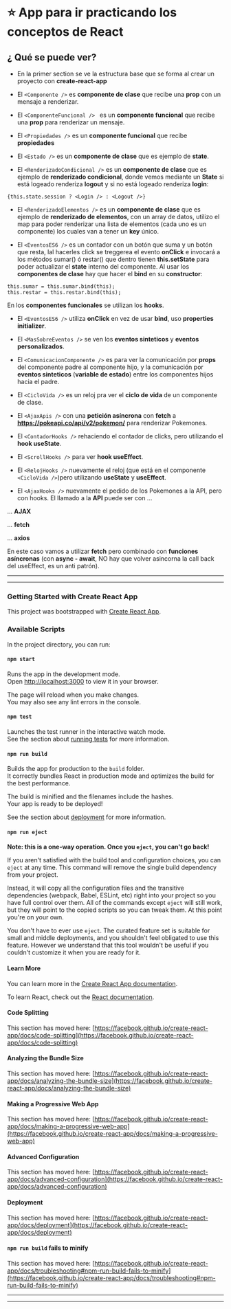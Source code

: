# :star: App para ir practicando los conceptos de React

## ¿ Qué se puede ver?

- En la primer section se ve la estructura base que se forma al crear un proyecto con **create-react-app**

- El `<Componente />` es **componente de clase** que recibe una **prop** con un mensaje a renderizar.

- El `<ComponenteFuncional /> ` es un **componente funcional** que recibe una **prop** para renderizar un mensaje.

- El `<Propiedades />` es un **componente funcional** que recibe **propiedades**

- El `<Estado />` es un **componente de clase** que es ejemplo de **state**.

- El `<RenderizadoCondicional />` es un **componente de clase** que es ejemplo de **renderizado condicional**, donde vemos mediante un **State** si está logeado renderiza **logout** y si no está logeado renderiza **login**:

```JSX
{this.state.session ? <Login /> : <Logout />}
```

- El `<RenderizadoElementos />` es un **componente de clase** que es ejemplo de **renderizado de elementos**, con un array de datos, utilizo el map para poder renderizar una lista de elementos (cada uno es un componente) los cuales van a tener un **key** único.

- El `<EventosES6 />` es un contador con un botón que suma y un botón que resta, lal hacerles click se treggerea el evento **onClick** e invocará a los métodos sumar() ó restar() que dentro tienen **this.setState** para poder actualizar el **state** interno del componente. Al usar los **componentes de clase** hay que hacer el **bind** en su **constructor**:

```JSX
this.sumar = this.sumar.bind(this);
this.restar = this.restar.bind(this);
```

En los **componentes funcionales** se utilizan los **hooks**.

- El `<EventosES6 />` utiliza **onClick** en vez de usar **bind**, uso **properties initializer**.

- El `<MasSobreEventos />` se ven los **eventos sinteticos** y **eventos personalizados**.

- El `<ComunicacionComponente />` es para ver la comunicación por **props** del componente padre al componente hijo, y la comunicación por **eventos sinteticos** (**variable de estado**) entre los componentes hijos hacia el padre.

- El `<CicloVida />` es un reloj pra ver el **ciclo de vida** de un componente de clase.

- El `<AjaxApis />` con una **petición asíncrona** con **fetch** a **https://pokeapi.co/api/v2/pokemon/** para renderizar Pokemones.

- El `<ContadorHooks />` rehaciendo el contador de clicks, pero utilizando el **hook useState**.

- El `<ScrollHooks />` para ver **hook useEffect**.

- El `<RelojHooks />` nuevamente el reloj (que está en el componente `<CicloVida />`)pero utilizando **useState** y **useEffect**.

- El ```<AjaxHooks />``` nuevamente el pedido de los Pokemones a la API, pero con hooks. El llamado a la **API** puede ser con ...

... **AJAX**

... **fetch**

... **axios**

En este caso vamos a utilizar **fetch** pero combinado con **funciones asíncronas** (con **async - await**, NO hay que volver asincorna la call back del useEffect, es un anti patrón).

---

---

### Getting Started with Create React App

This project was bootstrapped with [Create React App](https://github.com/facebook/create-react-app).

### Available Scripts

In the project directory, you can run:

#### `npm start`

Runs the app in the development mode.\
Open [http://localhost:3000](http://localhost:3000) to view it in your browser.

The page will reload when you make changes.\
You may also see any lint errors in the console.

#### `npm test`

Launches the test runner in the interactive watch mode.\
See the section about [running tests](https://facebook.github.io/create-react-app/docs/running-tests) for more information.

#### `npm run build`

Builds the app for production to the `build` folder.\
It correctly bundles React in production mode and optimizes the build for the best performance.

The build is minified and the filenames include the hashes.\
Your app is ready to be deployed!

See the section about [deployment](https://facebook.github.io/create-react-app/docs/deployment) for more information.

#### `npm run eject`

**Note: this is a one-way operation. Once you `eject`, you can't go back!**

If you aren't satisfied with the build tool and configuration choices, you can `eject` at any time. This command will remove the single build dependency from your project.

Instead, it will copy all the configuration files and the transitive dependencies (webpack, Babel, ESLint, etc) right into your project so you have full control over them. All of the commands except `eject` will still work, but they will point to the copied scripts so you can tweak them. At this point you're on your own.

You don't have to ever use `eject`. The curated feature set is suitable for small and middle deployments, and you shouldn't feel obligated to use this feature. However we understand that this tool wouldn't be useful if you couldn't customize it when you are ready for it.

#### Learn More

You can learn more in the [Create React App documentation](https://facebook.github.io/create-react-app/docs/getting-started).

To learn React, check out the [React documentation](https://reactjs.org/).

#### Code Splitting

This section has moved here: [https://facebook.github.io/create-react-app/docs/code-splitting](https://facebook.github.io/create-react-app/docs/code-splitting)

#### Analyzing the Bundle Size

This section has moved here: [https://facebook.github.io/create-react-app/docs/analyzing-the-bundle-size](https://facebook.github.io/create-react-app/docs/analyzing-the-bundle-size)

#### Making a Progressive Web App

This section has moved here: [https://facebook.github.io/create-react-app/docs/making-a-progressive-web-app](https://facebook.github.io/create-react-app/docs/making-a-progressive-web-app)

#### Advanced Configuration

This section has moved here: [https://facebook.github.io/create-react-app/docs/advanced-configuration](https://facebook.github.io/create-react-app/docs/advanced-configuration)

#### Deployment

This section has moved here: [https://facebook.github.io/create-react-app/docs/deployment](https://facebook.github.io/create-react-app/docs/deployment)

#### `npm run build` fails to minify

This section has moved here: [https://facebook.github.io/create-react-app/docs/troubleshooting#npm-run-build-fails-to-minify](https://facebook.github.io/create-react-app/docs/troubleshooting#npm-run-build-fails-to-minify)

---

---
